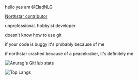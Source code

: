 hello yes am @EladNLG

[Northstar contributor](https://github.com/R2Northstar/)

unprofessional, hobbyist developer

doesn't know how to use git

if your code is buggy it's probably because of me

if northstar crashed because of a peacekraber, it's definitely me

![Anurag's GitHub stats](https://github-readme-stats.vercel.app/api?username=eladnlg)

![Top Langs](https://github-readme-stats.vercel.app/api/top-langs/?username=anuraghazra&layout=compact)
